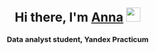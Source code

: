 <h1 align="center">Hi there, I'm <a href="https://daniilshat.ru/" target="_blank">Anna</a> 
<img src="https://github.com/blackcater/blackcater/raw/main/images/Hi.gif" height="32"/></h1>
<h3 align="center">Data analyst student, Yandex Practicum </h3>
